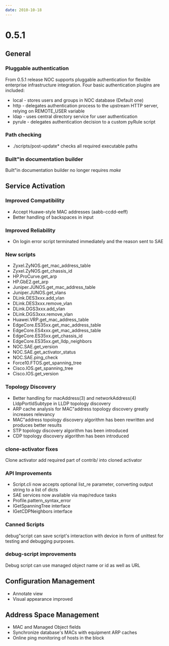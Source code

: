 ```yaml
---
date: 2010-10-18
---
```


# 0.5.1

## General

### Pluggable authentication

From 0.5.1 release NOC supports pluggable authentication for flexible
enterprise infrastructure integration. Four basic authentication plugins
are included:

- local - stores users and groups in NOC database (Default one)
- http - delegates authentication process to the upstream HTTP server,
  relying on REMOTE_USER variable
- ldap - uses central directory service for user authentication
- pyrule - delegates authentication decision to a custom pyRule script

### Path checking

- ./scripts/post-update\* checks all required executable paths

### Built"in documentation builder

Built"in documentation builder no longer requires _make_

## Service Activation

### Improved Compatibility

- Accept Huawe-style MAC addresses (aabb-ccdd-eeff)
- Better handling of backspaces in input

### Improved Reliability

- On login error script terminated immediately and the reason sent to
  SAE

### New scripts

- Zyxel.ZyNOS.get_mac_address_table
- Zyxel.ZyNOS.get_chassis_id
- HP.ProCurve.get_arp
- HP.GbE2.get_arp
- Juniper.JUNOS.get_mac_address_table
- Juniper.JUNOS.get_vlans
- DLink.DES3xxx.add_vlan
- DLink.DES3xxx.remove_vlan
- DLink.DGS3xxx.add_vlan
- DLink.DGS3xxx.remove_vlan
- Huawei.VRP.get_mac_address_table
- EdgeCore.ES35xx.get_mac_address_table
- EdgeCore.ES4xxx.get_mac_address_table
- EdgeCore.ES35xx.get_chassis_id
- EdgeCore.ES35xx.get_lldp_neighbors
- NOC.SAE.get_version
- NOC.SAE.get_activator_status
- NOC.SAE.ping_check
- Force10.FTOS.get_spanning_tree
- Cisco.IOS.get_spanning_tree
- Cisco.IOS.get_version

### Topology Discovery

- Better handling for macAddress(3) and networkAddress(4)
  LldpPortIdSubtype in LLDP topology discovery
- ARP cache analysis for MAC"address topology discovery greatly
  increases relevancy
- MAC"address topology discovery algorithm has been rewritten and
  produces better results
- STP topology discovery algorithm has been introduced
- CDP topology discovery algorithm has been introduced

### clone-activator fixes

Clone activator add required part of contrib/ into cloned activator

### API Improvements

- Script.cli now accepts optional list_re parameter, converting
  output string to a list of dicts
- SAE services now available via map/reduce tasks
- Profile.pattern_syntax_error
- IGetSpanningTree interface
- IGetCDPNeighbors interface

### Canned Scripts

debug"script can save script's interaction with device in form of
unittest for testing and debugging purposes.

### debug-script improvements

Debug script can use managed object name or id as well as URL

## Configuration Management

- Annotate view
- Visual appearance improved

## Address Space Management

- MAC and Managed Object fields
- Synchronize database's MACs with equipment ARP caches
- Online ping monitoring of hosts in the block
